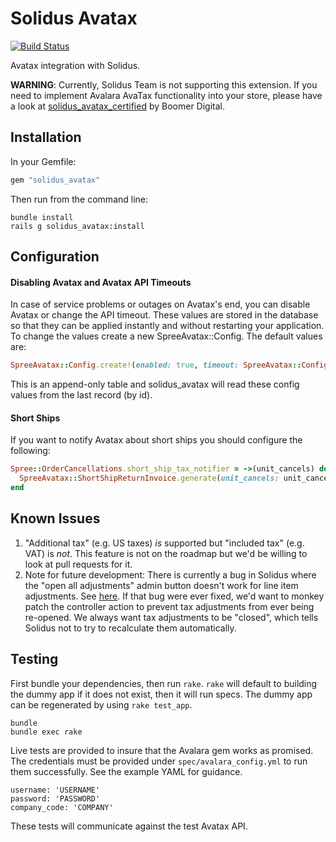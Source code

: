 Solidus Avatax
===========

[![Build Status](https://travis-ci.org/solidusio/solidus_avatax.svg?branch=master)](https://travis-ci.org/solidusio/solidus_avatax)

Avatax integration with Solidus.

**WARNING**: Currently, Solidus Team is not supporting this extension. If you need to implement Avalara AvaTax functionality into your store, please have a look at [solidus_avatax_certified](https://github.com/boomerdigital/solidus_avatax_certified) by Boomer Digital.

Installation
------------

In your Gemfile:

```ruby
gem "solidus_avatax"
```

Then run from the command line:

```shell
bundle install
rails g solidus_avatax:install
```

Configuration
-------------

#### Disabling Avatax and Avatax API Timeouts

In case of service problems or outages on Avatax's end, you can disable Avatax
or change the API timeout. These values are stored in the database so that they
can be applied instantly and without restarting your application.  To change the
values create a new SpreeAvatax::Config. The default values are:

```ruby
SpreeAvatax::Config.create!(enabled: true, timeout: SpreeAvatax::Config::DEFAULT_TIMEOUT)
```

This is an append-only table and solidus_avatax will read these config values
from the last record (by id).

#### Short Ships

If you want to notify Avatax about short ships you should configure the
following:

```ruby
Spree::OrderCancellations.short_ship_tax_notifier = ->(unit_cancels) do
  SpreeAvatax::ShortShipReturnInvoice.generate(unit_cancels: unit_cancels)
end
```

Known Issues
------------

1. "Additional tax" (e.g. US taxes) *is* supported but "included tax" (e.g.
   VAT) is *not*.  This feature is not on the roadmap but we'd be willing to
   look at pull requests for it.
2. Note for future development: There is currently a bug in Solidus where the
   "open all adjustments" admin button doesn't work for line item adjustments.
   See
   [here](https://github.com/spree/spree/blob/v2.2.2/backend/app/controllers/spree/admin/orders_controller.rb#L103).
   If that bug were ever fixed, we'd want to monkey patch the controller action
   to prevent tax adjustments from ever being re-opened. We always want tax
   adjustments to be "closed", which tells Solidus not to try to recalculate
   them automatically.

Testing
-------

First bundle your dependencies, then run `rake`. `rake` will default to
building the dummy app if it does not exist, then it will run specs. The dummy
app can be regenerated by using `rake test_app`.

```shell
bundle
bundle exec rake
```

Live tests are provided to insure that the Avalara gem works as promised. The
credentials must be provided under `spec/avalara_config.yml` to run them
successfully. See the example YAML for guidance.

```
username: 'USERNAME'
password: 'PASSWORD'
company_code: 'COMPANY'
```

These tests will communicate against the test Avatax API.
